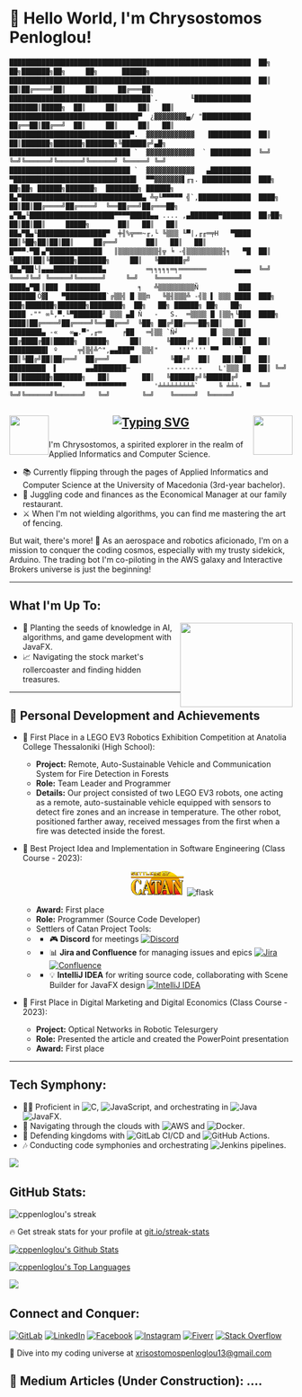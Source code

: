 # 👋 Hello World, I'm Chrysostomos Penloglou!
```
████████████████████████████████████████████████████████████  ██╗  ██╗███████╗██╗     ██╗      ██████╗
████████████████████████████████████████████████████████████  ██║  ██║██╔════╝██║     ██║     ██╔═══██╗
███████████████████████████████████`.        ╙██████████████  ███████║█████╗  ██║     ██║     ██║   ██║
████████████████████████████████▀  ¿▓▓▓▓▓▓▓▓▄/ "████████████  ██╔══██║██╔══╝  ██║     ██║     ██║   ██║
██████████████████████████████▀.  ▓▓▓▓▓▓▓▓▓▓▓▓   ▐██████████  ██║  ██║███████╗███████╗███████╗╚██████╔╝▄█╗
██████████████████████████████ `  ▓▓▓▓▓▓▓▓▓▓▓▓  ` ██████████  ╚═╝  ╚═╝╚══════╝╚══════╝╚══════╝ ╚═════╝ ╚═╝
██████████████████████████████ `  ▓▓▓▓▓▓▓▓▓▓▓▓   ▄██████████
▀██████████████████████████████▌  ▀▀▓▓▓▓▓▓▓▌╓╖. ████████████  ███╗   ██╗██╗ ██████╗███████╗  ████████╗ ██████╗
█▄▀██████████████████████████████▄ ╩╦╙▀▀▀▀▀ ╣`,█████████████  ████╗  ██║██║██╔════╝██╔════╝  ╚══██╔══╝██╔═══██╗
▄▀█▄╙█████████████████████▀▀▀▀█████▄▄ .... ,▄███████▀███████  ██╔██╗ ██║██║██║     █████╗       ██║   ██║   ██║
██▄▀█▄╙█████████████████▀  ╪╢%╦══~╓,└ ╚▒▒▒ ╙▀|,╓╓═╤H   ▀████  ██║╚██╗██║██║██║     ██╔══╝       ██║   ██║   ██║
█▀▀▀-▀█▌▄▀█████████████   ║▒▒▒▒▒▒▒▒▒▒╢╦ ╘ -╣▒▒▒▒▒▒▒▒▒╢╕   ▀█  ██║ ╚████║██║╚██████╗███████╗     ██║   ╚██████╔╝
██▄▀██└║▄▄▄████████████▄          ═╕╕╕╕╕═╕═══════       ▄▄▄▄  ╚═╝  ╚═══╝╚═╝ ╚═════╝╚══════╝     ╚═╝    ╚═════╝
████▄▀█▌║███  ████████▌         ╕   ╩▒▒▒▒▒▒▒▒▒Ñ          ███
██████▌Ö▓▌   ▀██████████`╔▒▒╣ █ ▒▒m   ╚▒╢▒▒▒╩ -╣▒ ▌ ▒▒▒ ████  ███╗   ███╗███████╗███████╗████████╗  ██╗   ██╗ ██████╗ ██╗   ██╗
████ -"" ∞╙,▀.╙▀███████╜ ▒▒▒ ▄█ Ñ   -   S.  ═▒▒▒▒ █ ║▒▒╕└███  ████╗ ████║██╔════╝██╔════╝╚══██╔══╝  ╚██╗ ██╔╝██╔═══██╗██║   ██║
████████▄ -«   ∞▄.▀",╓═     ╒██   ═╣▒▒ `Ñ╛        █▌ ▒▒▒ ███  ██╔████╔██║█████╗  █████╗     ██║      ╚████╔╝ ██║   ██║██║   ██║
█████████▌ º     ╤╣▒╣╩^",▄▄███▀  ▒▒╣"     ''''''' ▀▀     `██  ██║╚██╔╝██║██╔══╝  ██╔══╝     ██║       ╚██╔╝  ██║   ██║██║   ██║
█████████  ▌       ▄▄████████─         ---------    L'▒▒▒ ██  ██║ ╚═╝ ██║███████╗███████╗   ██║        ██║   ╚██████╔╝╚██████╔╝
▀▀▀▀▀▀▀▀▀▀▀▀▀-     ▀▀▀▀▀▀▀▀▀▀       '╧╧╧╧╧╧╧╧╧`     ╚ ╧╧╧- ▀  ╚═╝     ╚═╝╚══════╝╚══════╝   ╚═╝        ╚═╝    ╚═════╝  ╚═════╝
```

<h2 align="center">
  <img align="left" height=70px width=70px src="https://www.picgifs.com/sport-graphics/sport-graphics/fencing/sport-graphics-fencing-754426.gif">
   <a href="https://git.io/typing-svg"><img src="https://readme-typing-svg.demolab.com?font=Consolas&duration=4500&pause=1000&color=25F5DA&center=true&vCenter=true&width=535&lines=Welcome+to+the+tech+carnival+of+curiosity;Where+bits+and+bytes+come+to+life!;Student+at+University+of+Macedonia" alt="Typing SVG" /></a> 
  <img align="right" height=70px width=70px src="https://www.picgifs.com/sport-graphics/sport-graphics/fencing/sport-graphics-fencing-754426.gif">
</h2>

I'm Chrysostomos, a spirited explorer in the realm of Applied Informatics and Computer Science.

- 📚 Currently flipping through the pages of Applied Informatics and Computer Science at the University of Macedonia (3rd-year bachelor).
- 💼 Juggling code and finances as the Economical Manager at our family restaurant.
- ⚔️ When I'm not wielding algorithms, you can find me mastering the art of fencing.

But wait, there's more! 🌌 As an aerospace and robotics aficionado, I'm on a mission to conquer the coding cosmos, especially with my trusty sidekick, Arduino. The trading bot I'm co-piloting in the AWS galaxy and Interactive Brokers universe is just the beginning!

---------
## What I'm Up To:
<img align="right" width="200" height="150" src="https://www.protocol.com/media-library/stock-market-up-arrow.jpg?id=24808026&width=1245&height=700&quality=85&coordinates=28%2C0%2C29%2C0"/>


- 🌱 Planting the seeds of knowledge in AI, algorithms, and game development with JavaFX.
- 📈 Navigating the stock market's rollercoaster and finding hidden treasures.

---------

## 🤺 Personal Development and Achievements

- 🥇 First Place in a LEGO EV3 Robotics Exhibition Competition at Anatolia College Thessaloniki (High School):
  - **Project:** Remote, Auto-Sustainable Vehicle and Communication System for Fire Detection in Forests
  - **Role:** Team Leader and Programmer
  - **Details:** Our project consisted of two LEGO EV3 robots, one acting as a remote, auto-sustainable vehicle equipped with sensors to detect fire zones and an increase in temperature. The other robot, positioned farther away, received messages from the first when a fire was detected inside the forest.

- 🥇 Best Project Idea and Implementation in Software Engineering (Class Course - 2023):



  <img src="https://github.com/Lovelaced-Team/Settlers-of-catan/blob/main/src/main/resources/assets/startScreen/Settlers_Of_Catan_Logo.png" width="20%" height="20%" style="margin-left:40%"/> <img height= "80" width="240" src="https://denvercoder1-github-readme-stats.vercel.app/api/pin/?username=Lovelaced-Team&repo=Settlers-of-catan&theme=react&bg_color=1F222E&title_color=F85D7F&hide_border=true&icon_color=F8D866&show_icons=false&show_description=false" alt="flask">
  - **Award:** First place
  - **Role:** Programmer (Source Code Developer)
  - Settlers of Catan Project Tools:
  - - 🎮 **Discord** for meetings [![Discord](https://img.shields.io/badge/Discord-7289DA?style=for-the-badge&logo=discord&logoColor=white)](https://discord.com/)
  - - 📊 **Jira and Confluence** for managing issues and epics [![Jira](https://img.shields.io/badge/Jira-0052CC?style=for-the-badge&logo=jira&logoColor=white)](https://www.atlassian.com/software/jira) [![Confluence](https://img.shields.io/badge/Confluence-172B4D?style=for-the-badge&logo=confluence&logoColor=white)](https://www.atlassian.com/software/confluence)
  - - 💡 **IntelliJ IDEA** for writing source code, collaborating with Scene Builder for JavaFX design [![IntelliJ IDEA](https://img.shields.io/badge/IntelliJ_IDEA-000000?style=for-the-badge&logo=intellij-idea&logoColor=white)](https://www.jetbrains.com/idea/)

- 🥇 First Place in Digital Marketing and Digital Economics (Class Course - 2023):
  - **Project:** Optical Networks in Robotic Telesurgery
  - **Role:** Presented the article and created the PowerPoint presentation
  - **Award:** First place

---------

## Tech Symphony:

- 👨‍💻 Proficient in ![C](https://img.shields.io/badge/C-00599C?style=for-the-badge&logo=c&logoColor=white), ![JavaScript](https://img.shields.io/badge/JavaScript-F7DF1E?style=for-the-badge&logo=javascript&logoColor=black), and orchestrating in ![Java](https://img.shields.io/badge/Java-ED8B00?style=for-the-badge&logo=java&logoColor=white) ![JavaFX](https://img.shields.io/badge/JavaFX-007396?style=for-the-badge&logo=javafx&logoColor=white).
- 🚀 Navigating through the clouds with ![AWS](https://img.shields.io/badge/AWS-232F3E?style=for-the-badge&logo=amazon-aws&logoColor=white) and ![Docker](https://img.shields.io/badge/Docker-2496ED?style=for-the-badge&logo=docker&logoColor=white).
- 🏰 Defending kingdoms with ![GitLab CI/CD](https://img.shields.io/badge/GitLab_CI%2FCD-222222?style=for-the-badge&logo=gitlab&logoColor=white) and ![GitHub Actions](https://img.shields.io/badge/GitHub_Actions-2088FF?style=for-the-badge&logo=github-actions&logoColor=white).
- 🎶 Conducting code symphonies and orchestrating ![Jenkins](https://img.shields.io/badge/Jenkins-D24939?style=for-the-badge&logo=jenkins&logoColor=white) pipelines.

<img src="https://github.com/Anmol-Baranwal/Cool-GIFs-For-GitHub/assets/74038190/d48893bd-0757-481c-8d7e-ba3e163feae7" />


## GitHub Stats:

<!-- GitHub Readme Streak Stats - https://github.com/DenverCoder1/github-readme-streak-stats -->
  <p>
      <img title="🔥 Get streak stats for your profile at git.io/streak-stats" alt="cppenloglou's streak" src="https://github-readme-streak-stats-9m8ugfa77-denvercoder1.vercel.app/?user=cppenloglou&theme=monokai-metallian&hide_border=true"/>
    <p>🔥 Get streak stats for your profile at <a href="https://git.io/streak-stats">git.io/streak-stats</a></p>
  </p>

<a href="https://github.com/anuraghazra/github-readme-stats"><img alt="cppenloglou's Github Stats" src="https://denvercoder1-github-readme-stats.vercel.app/api/?username=cppenloglou&show_icons=true&include_all_commits=true&count_private=true&theme=react&hide_border=true&bg_color=1F222E&title_color=F85D7F&icon_color=F8D866" height="192px"/></a>

<a href="https://github.com/anuraghazra/github-readme-stats"><img alt="cppenloglou's Top Languages" src="https://denvercoder1-github-readme-stats.vercel.app/api/top-langs/?username=cppenloglou&langs_count=8&layout=compact&theme=react&hide_border=true&bg_color=1F222E&title_color=F85D7F&icon_color=F8D866&hide=Jupyter%20Notebook,Roff" height="192px"/></a>

![](https://leetcard.jacoblin.cool/cppenloglou?font=Dancing_Script)


## Connect and Conquer:

[![GitLab](https://img.shields.io/badge/GitLab-F5EF21?style=for-the-badge&logo=gitlab&logoColor=white)](https://gitlab.com/cppenloglou) [![LinkedIn](https://img.shields.io/badge/LinkedIn-0077B5?style=for-the-badge&logo=linkedin&logoColor=white)](https://www.linkedin.com/in/chrysostomos-penloglou-775091194/) [![Facebook](https://img.shields.io/badge/Facebook-1877F2?style=for-the-badge&logo=facebook&logoColor=white)](https://www.facebook.com/profile.php?id=100009053420541) [![Instagram](https://img.shields.io/badge/Instagram-E4405F?style=for-the-badge&logo=instagram&logoColor=white)](https://www.instagram.com/chrysostomospenloglou/) [![Fiverr](https://img.shields.io/badge/Fiverr-1DBF73?style=for-the-badge&logo=fiverr&logoColor=white)](https://www.fiverr.com/chrysostomos_pe?up_rollout=true) [![Stack Overflow](https://img.shields.io/badge/Stack_Overflow-FE7A16?style=for-the-badge&logo=stack-overflow&logoColor=white)](https://stackoverflow.com/users/22770753/cppenloglou)



📧 Dive into my coding universe at xrisostomospenloglou13@gmail.com

## 📝 Medium Articles (Under Construction): ....
